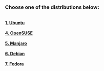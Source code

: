 ### Choose one of the distributions below:
<br>
<a href="https://github.com/Hexayon/gentleman-pack/blob/master/distributions/ubuntu.md"><strong>1. Ubuntu</strong></a><br>
<br>
<a href="https://github.com/Hexayon/gentleman-pack/blob/master/distributions/opensuse.md"><strong>4. OpenSUSE</strong></a><br>
<br>
<a href="https://github.com/Hexayon/gentleman-pack/blob/master/distributions/manjaro.md"><strong>5. Manjaro</strong></a><br>
<br>
<a href="https://github.com/Hexayon/gentleman-pack/blob/master/distributions/debian.md"><strong>6. Debian</strong></a><br>
<br>
<a href="https://github.com/Hexayon/gentleman-pack/blob/master/distributions/fedora.md"><strong>7. Fedora</strong></a><br>
<br>
